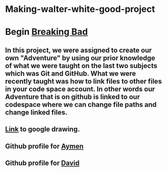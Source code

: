 # Making-walter-white-good-project

# Begin [Breaking Bad](lung-cancer/lung-cancer.md)

## In this project, we were assigned to create our own "Adventure" by using our prior knowledge of what we were taught on the last two subjects which was Git and GitHub. What we were recently taught was how to link files to other files in your code space account. In other words our Adventure that is on github is linked to our codespace where we can change file paths and change linked files.

## [Link](https://docs.google.com/drawings/d/1UYh_cMXHoN6colTovAD3ychXhnlJZs6iI4bMEBz3KQo/edit) to google drawing.

## Github profile for [Aymen](https://github.com/AymenA9356)
## Github profile for [David](https://github.com/davidg7188)
